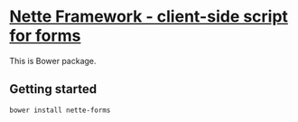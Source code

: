 [Nette Framework - client-side script for forms](http://nette.org)
===================================

This is Bower package.

Getting started
---------------

```shell
bower install nette-forms
```
